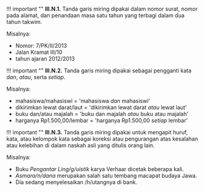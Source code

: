 !!! important ""
	**III.N.1.** Tanda garis miring dipakai dalam nomor surat, nomor pada alamat, dan penandaan masa satu tahun yang terbagi dalam dua tahun takwim.

Misalnya:

- Nomor: 7/PK/II/2013
- Jalan Kramat III/10
- tahun ajaran 2012/2013

!!! important ""
	**III.N.2.** Tanda garis miring dipakai sebagai pengganti kata *dan*, *atau*, serta *setiap*.

Misalnya:

- mahasiswa/mahasiswi = 'mahasiswa *dan* mahasiswi'
- dikirimkan lewat darat/laut = 'dikirimkan lewat darat *atau* lewat laut'
- buku dan/atau majalah = 'buku dan majalah *atau* buku atau majalah'
- harganya Rp1.500,00/lembar = 'harganya Rp1.500,00 *setiap* lembar'

!!! important ""
	**III.N.3.** Tanda garis miring dipakai untuk mengapit huruf, kata, atau kelompok kata sebagai koreksi atau pengurangan atas kesalahan atau kelebihan di dalam naskah asli yang ditulis orang lain.

Misalnya:

- Buku *Pengantar Ling/g/uistik* karya Verhaar dicetak beberapa kali.
- *Asmara/n/dana* merupakan salah satu tembang macapat budaya Jawa.
- Dia sedang menyelesaikan /h/utangnya di bank.
